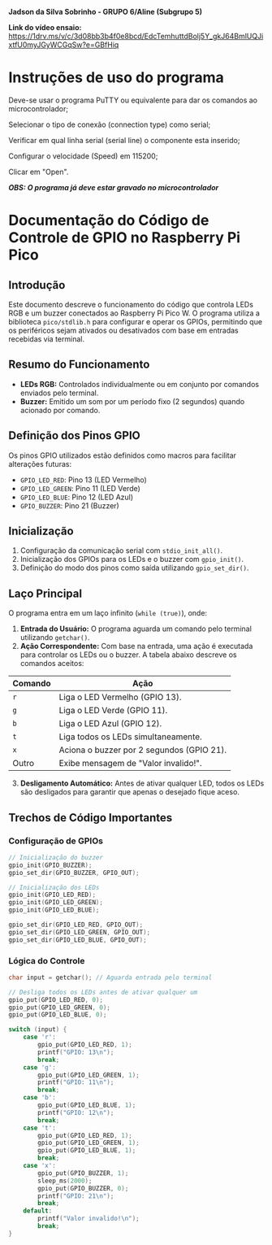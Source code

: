 **Jadson da Silva Sobrinho - GRUPO 6/Aline (Subgrupo 5)**

**Link do vídeo ensaio:** https://1drv.ms/v/c/3d08bb3b4f0e8bcd/EdcTemhuttdBolj5Y_gkJ64BmlUQJixtfU0myJGyWCGqSw?e=GBfHiq

# Instruções de uso do programa

Deve-se usar o programa PuTTY ou equivalente para dar os comandos ao microcontrolador;

Selecionar o tipo de conexão (connection type) como serial;

Verificar em qual linha serial (serial line) o componente esta inserido;

Configurar o velocidade (Speed) em 115200;

Clicar em "Open".

***OBS: O programa já deve estar gravado no microcontrolador*** 

# Documentação do Código de Controle de GPIO no Raspberry Pi Pico

## Introdução
Este documento descreve o funcionamento do código que controla LEDs RGB e um buzzer conectados ao Raspberry Pi Pico W. O programa utiliza a biblioteca `pico/stdlib.h` para configurar e operar os GPIOs, permitindo que os periféricos sejam ativados ou desativados com base em entradas recebidas via terminal.

## Resumo do Funcionamento
- **LEDs RGB:** Controlados individualmente ou em conjunto por comandos enviados pelo terminal.
- **Buzzer:** Emitido um som por um período fixo (2 segundos) quando acionado por comando.

## Definição dos Pinos GPIO
Os pinos GPIO utilizados estão definidos como macros para facilitar alterações futuras:

- `GPIO_LED_RED`: Pino 13 (LED Vermelho)
- `GPIO_LED_GREEN`: Pino 11 (LED Verde)
- `GPIO_LED_BLUE`: Pino 12 (LED Azul)
- `GPIO_BUZZER`: Pino 21 (Buzzer)

## Inicialização
1. Configuração da comunicação serial com `stdio_init_all()`.
2. Inicialização dos GPIOs para os LEDs e o buzzer com `gpio_init()`.
3. Definição do modo dos pinos como saída utilizando `gpio_set_dir()`.

## Laço Principal
O programa entra em um laço infinito (`while (true)`), onde:

1. **Entrada do Usuário:** O programa aguarda um comando pelo terminal utilizando `getchar()`.
2. **Ação Correspondente:** Com base na entrada, uma ação é executada para controlar os LEDs ou o buzzer. A tabela abaixo descreve os comandos aceitos:

| Comando | Ação                                   |
|---------|------------------------------------------|
| `r`     | Liga o LED Vermelho (GPIO 13).           |
| `g`     | Liga o LED Verde (GPIO 11).              |
| `b`     | Liga o LED Azul (GPIO 12).               |
| `t`     | Liga todos os LEDs simultaneamente.      |
| `x`     | Aciona o buzzer por 2 segundos (GPIO 21).|
| Outro   | Exibe mensagem de "Valor invalido!".     |

3. **Desligamento Automático:** Antes de ativar qualquer LED, todos os LEDs são desligados para garantir que apenas o desejado fique aceso.

## Trechos de Código Importantes

### Configuração de GPIOs
```c
// Inicialização do buzzer
gpio_init(GPIO_BUZZER);
gpio_set_dir(GPIO_BUZZER, GPIO_OUT);

// Inicialização dos LEDs
gpio_init(GPIO_LED_RED);
gpio_init(GPIO_LED_GREEN);
gpio_init(GPIO_LED_BLUE);

gpio_set_dir(GPIO_LED_RED, GPIO_OUT);
gpio_set_dir(GPIO_LED_GREEN, GPIO_OUT);
gpio_set_dir(GPIO_LED_BLUE, GPIO_OUT);
```

### Lógica do Controle
```c
char input = getchar(); // Aguarda entrada pelo terminal

// Desliga todos os LEDs antes de ativar qualquer um
gpio_put(GPIO_LED_RED, 0);
gpio_put(GPIO_LED_GREEN, 0);
gpio_put(GPIO_LED_BLUE, 0);

switch (input) {
    case 'r':
        gpio_put(GPIO_LED_RED, 1);
        printf("GPIO: 13\n");
        break;
    case 'g':
        gpio_put(GPIO_LED_GREEN, 1);
        printf("GPIO: 11\n");
        break;
    case 'b':
        gpio_put(GPIO_LED_BLUE, 1);
        printf("GPIO: 12\n");
        break;
    case 't':
        gpio_put(GPIO_LED_RED, 1);
        gpio_put(GPIO_LED_GREEN, 1);
        gpio_put(GPIO_LED_BLUE, 1);
        break;
    case 'x':
        gpio_put(GPIO_BUZZER, 1);
        sleep_ms(2000);
        gpio_put(GPIO_BUZZER, 0);
        printf("GPIO: 21\n");
        break;
    default:
        printf("Valor invalido!\n");
        break;
}
```

